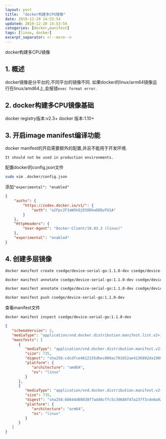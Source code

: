 ```yaml
---
layout: post
title:  "docker构建多CPU镜像"
date: 2019-12-20 14:53:54
updated: 2019-12-20 14:53:54
categories: [docker,manifest]
tags: [linux, docker]
excerpt_separator: <!--more-->
---
```

docker构建多CPU镜像
<!--more-->

## 1. 概述

docker镜像是分平台的,不同平台的镜像不同.
如果docker的linux/arm64镜像运行在linux/amd64上,会报错`exec format error`.

## 2. docker构建多CPU镜像基础

docker registry版本:v2.3+
docker 版本:1.10+

## 3. 开启image manifest编译功能

docker manifest的开启需要额外的配置,并且不能用于开发环境.

`It should not be used in production environments.`

配置docker的config.json文件

```bash
sudo vim .docker/config.json
```

添加`"experimental": "enabled"`
```json
{
	"auths": {
		"https://index.docker.io/v1/": {
			"auth": "a2Fpc2F3aW5kOjE5ODkwODEwTU1A"
		}
	},
	"HttpHeaders": {
		"User-Agent": "Docker-Client/19.03.3 (linux)"
	},
	"experimental": "enabled"
}

```

## 4. 创建多层镜像

```bash
docker manifest create csedge/device-serial-go:1.1.0-dev csedge/device-serial-go:1.1.0-arm64-dev csedge/device-serial-go:1.1.0-amd64-dev

docker manifest annotate csedge/device-serial-go:1.1.0-dev csedge/device-serial-go:1.1.0-arm64-dev --os linux --arch arm64

docker manifest annotate csedge/device-serial-go:1.1.0-dev csedge/device-serial-go:1.1.0-amd64-dev --os linux --arch amd64

docker manifest push csedge/device-serial-go:1.1.0-dev
```

查看manifest文件
```bash
docker manifest inspect csedge/device-serial-go:1.1.0-dev
```

```json
{
   "schemaVersion": 2,
   "mediaType": "application/vnd.docker.distribution.manifest.list.v2+json",
   "manifests": [
      {
         "mediaType": "application/vnd.docker.distribution.manifest.v2+json",
         "size": 735,
         "digest": "sha256:cdcdfce4612155dbec008ac701652ae4136892da1989d4eeb24a4fa12912b8eb",
         "platform": {
            "architecture": "amd64",
            "os": "linux"
         }
      },
      {
         "mediaType": "application/vnd.docker.distribution.manifest.v2+json",
         "size": 735,
         "digest": "sha256:68644d08038f7add8cffc5c39688f47a23ff3cde0a92fb2ab163881be1bfe02d",
         "platform": {
            "architecture": "arm64",
            "os": "linux"
         }
      }
   ]
}
```

